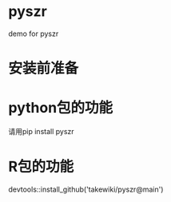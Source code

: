 # pyszr
demo for pyszr

# 安装前准备

# python包的功能

请用pip install pyszr

# R包的功能

devtools::install_github('takewiki/pyszr@main')



